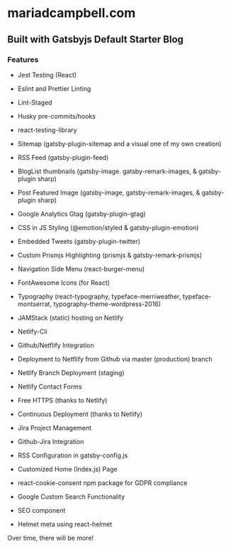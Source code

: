 # mariadcampbell.com

## Built with Gatsbyjs Default Starter Blog

### Features

-   Jest Testing (React)

-   Eslint and Prettier Linting

-   Lint-Staged

-   Husky pre-commits/hooks

-   react-testing-library

-   Sitemap (gatsby-plugin-sitemap and a visual one of my own creation)

-   RSS Feed (gatsby-plugin-feed)

-   BlogList thumbnails (gatsby-image. gatsby-remark-images, & gatsby-plugin
    sharp)

-   Post Featured Image (gatsby-image, gatsby-remark-images, & gatsby-plugin
    sharp)

-   Google Analytics Gtag (gatsby-plugin-gtag)

-   CSS in JS Styling (@emotion/styled & gatsby-plugin-emotion)

-   Embedded Tweets (gatsby-plugin-twitter)

-   Custom Prismjs Highlighting (prismjs & gatsby-remark-prismjs)

-   Navigation Side Menu (react-burger-menu)

-   FontAwesome Icons (for React)

-   Typography (react-typography, typeface-merriweather, typeface-montserrat,
    typography-theme-wordpress-2016)

-   JAMStack (static) hosting on Netlify

-   Netlify-Cli

-   Github/Netflify Integration

-   Deployment to Netflify from Github via master (production) branch

-   Netlify Branch Deployment (staging)

-   Netlify Contact Forms

-   Free HTTPS (thanks to Netlify)

-   Continuous Deployment (thanks to Netlify)

-   Jira Project Management

-   Github-Jira Integration

-   RSS Configuration in gatsby-config.js

-   Customized Home (Index.js) Page

-   react-cookie-consent npm package for GDPR compliance

-   Google Custom Search Functionality

-   SEO component

-   Helmet meta using react-helmet

Over time, there will be more!
